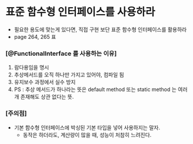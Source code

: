 # 표준 함수형 인터페이스를 사용하라
- 필요한 용도에 맞는게 있다면, 직접 구현 보단 표준 함수형 인터페이스를 활용하라
- page 264, 265 표


### [@FunctionalInterface 를 사용하는 이유]
1. 람다용임을 명시
2. 추상메서드를 오직 하나만 가지고 있어야, 컴파일 됨
3. 유지보수 과정에서 실수 방지
4. PS : 추상 메서드가 하나라는 뜻은 default method 또는 static method 는 여러 개 존재해도 상관 없다는 뜻.



### [주의점]
- 기본 함수형 인터페이스에 박싱된 기본 타입을 넣어 사용하지는 말자. 
  - 동작은 하더라도, 계산량이 많을 때, 성능이 처참히 느려진다.
